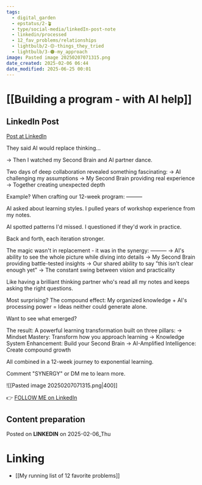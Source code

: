 ```yaml
---
tags:
  - digital_garden
  - epstatus/2-🪴
  - type/social-media/linkedIn-post-note
  - linkedin/processed
  - 12_fav_problems/relationships
  - lightbulb/2-🟡-things_they_tried
  - lightbulb/3-🟠-my_approach
image: Pasted image 20250207071315.png
date_created: 2025-02-06 06:44
date_modified: 2025-06-25 00:01
---
```

# [[Building a program - with AI help]]

## LinkedIn Post

[Post at LinkedIn](https://www.linkedin.com/posts/sebastiankamilli_they-said-ai-would-replace-thinking-activity-7293161636004016128-nHz5?utm_source=share&utm_medium=member_desktop&rcm=ACoAAA1M1pkBgWCYPhT45EpfLiHzViQqRWNCIv4)

They said AI would replace thinking...

→ Then I watched my Second Brain and AI partner dance.

Two days of deep collaboration revealed something fascinating:
→ AI challenging my assumptions
→ My Second Brain providing real experience
→ Together creating unexpected depth

Example? When crafting our 12-week program:
———

AI asked about learning styles. 
I pulled years of workshop experience from my notes. 

AI spotted patterns I'd missed. 
I questioned if they'd work in practice. 

Back and forth, each iteration stronger.

The magic wasn't in replacement - it was in the synergy:
———
→ AI's ability to see the whole picture while diving into details
→ My Second Brain providing battle-tested insights
→ Our shared ability to say "this isn't clear enough yet"
→ The constant swing between vision and practicality

Like having a brilliant thinking partner who's read all my notes and 
keeps asking the right questions.

Most surprising? The compound effect:
My organized knowledge + AI's processing power =
Ideas neither could generate alone.

Want to see what emerged?

The result: A powerful learning transformation built on three pillars:
→ Mindset Mastery: Transform how you approach learning
→ Knowledge System Enhancement: Build your Second Brain
→ AI-Amplified Intelligence: Create compound growth

All combined in a 12-week journey to exponential learning.

Comment "SYNERGY" or DM me to learn more.

![[Pasted image 20250207071315.png|400]]

👉 [FOLLOW ME on LinkedIn](https://www.linkedin.com/comm/mynetwork/discovery-see-all?usecase=PEOPLE_FOLLOWS&followMember=sebastiankamilli)

## Content preparation

Posted on **LINKEDIN** on 2025-02-06_Thu

# Linking

+ [[My running list of 12 favorite problems]]